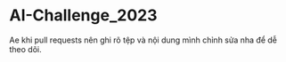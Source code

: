 # AI-Challenge_2023
Ae khi pull requests nên ghi rõ tệp và nội dung mình chỉnh sửa nha để dễ theo dõi.
